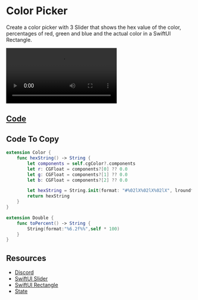 # Color Picker

Create a color picker with 3 Slider that shows the hex value of the color, percentages of red, green and blue and the actual color in a SwiftUI Rectangle.

<video controls>
    <source src="https://storage.googleapis.com/noah-education-videos/swiftui/2-color-picker.mp4"
            type="video/mp4">
</video>

## [Code](https://github.com/phptuts/ios-mini-projects/blob/main/ColorPicker/ColorPicker/ContentView.swift)



## Code To Copy

```swift
extension Color {
    func hexString() -> String {
        let components = self.cgColor?.components
        let r: CGFloat = components?[0] ?? 0.0
        let g: CGFloat = components?[1] ?? 0.0
        let b: CGFloat = components?[2] ?? 0.0

        let hexString = String.init(format: "#%02lX%02lX%02lX", lroundf(Float(r * 255)), lroundf(Float(g * 255)), lroundf(Float(b * 255)))
        return hexString
    }
}

extension Double {
    func toPercent() -> String {
        String(format:"%6.2f%%",self * 100)
    }
}
```


## Resources

- [Discord](https://discord.gg/Jwv7xaPRMS)
- [SwiftUI Slider](https://www.hackingwithswift.com/quick-start/swiftui/how-to-create-a-slider-and-read-values-from-it)
- [SwiftUI Rectangle](https://www.hackingwithswift.com/quick-start/swiftui/how-to-display-solid-shapes)
- [State](https://www.hackingwithswift.com/quick-start/swiftui/what-is-the-state-property-wrapper)
